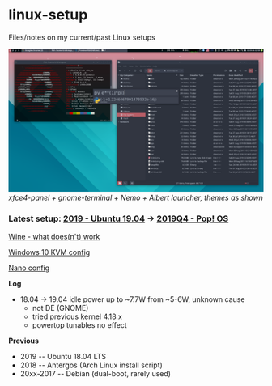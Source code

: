 # linux-setup
Files/notes on my current/past Linux setups

![xfce_setup](xfce_setup.png)
*xfce4-panel + gnome-terminal + Nemo + Albert launcher, themes as shown*

### Latest setup: [2019 - Ubuntu 19.04](ubuntu2019.md) → [2019Q4 - Pop\! OS](popos2019.md)

[Wine - what does(n't) work](wine.md)

[Windows 10 KVM config](win10.xml)

[Nano config](.nanorc)

**Log**
- 18.04 -> 19.04 idle power up to ~7.7W from ~5-6W, unknown cause
  - not DE (GNOME)
  - tried previous kernel 4.18.x
  - powertop tunables no effect

**Previous**

- 2019 -- Ubuntu 18.04 LTS
- 2018 -- Antergos (Arch Linux install script)
- 20xx-2017 -- Debian (dual-boot, rarely used)
